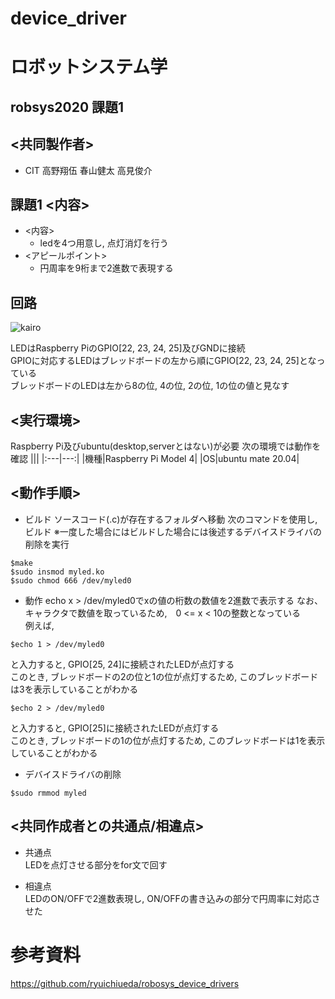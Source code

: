 # device_driver

# ロボットシステム学
## robsys2020 課題1 
## <共同製作者>
- CIT 高野翔伍 春山健太 高見俊介
## 課題1 <内容>
- <内容>
  - ledを4つ用意し, 点灯消灯を行う
- <アピールポイント>
  - 円周率を9桁まで2進数で表現する

## 回路
![kairo](https://user-images.githubusercontent.com/75356150/101359530-bfb36680-38df-11eb-93b7-e4adc06bda50.jpg)

LEDはRaspberry PiのGPIO[22, 23, 24, 25]及びGNDに接続  
GPIOに対応するLEDはブレッドボードの左から順にGPIO[22, 23, 24, 25]となっている  
ブレッドボードのLEDは左から8の位, 4の位, 2の位, 1の位の値と見なす
  
## <実行環境>
Raspberry Pi及びubuntu(desktop,serverとはない)が必要
次の環境では動作を確認
|||
|:---|---:|
|機種|Raspberry Pi Model 4|
|OS|ubuntu mate 20.04|

## <動作手順>
- ビルド
ソースコード(.c)が存在するフォルダへ移動
次のコマンドを使用し, ビルド
※一度した場合にはビルドした場合には後述するデバイスドライバの削除を実行
```bash:build
$make 
$sudo insmod myled.ko
$sudo chmod 666 /dev/myled0
```
- 動作
echo x > /dev/myled0でxの値の桁数の数値を2進数で表示する
なお、キャラクタで数値を取っているため,　0 <= x < 10の整数となっている  
例えば, 

```bash:move
$echo 1 > /dev/myled0
```
と入力すると, GPIO[25, 24]に接続されたLEDが点灯する  
このとき, ブレッドボードの2の位と1の位が点灯するため, このブレッドボードは3を表示していることがわかる

```bash:move
$echo 2 > /dev/myled0
```
と入力すると, GPIO[25]に接続されたLEDが点灯する  
このとき, ブレッドボードの1の位が点灯するため, このブレッドボードは1を表示していることがわかる

- デバイスドライバの削除
```bash:delate device driver
$sudo rmmod myled
```

## <共同作成者との共通点/相違点>
- 共通点  
LEDを点灯させる部分をfor文で回す

- 相違点  
LEDのON/OFFで2進数表現し, ON/OFFの書き込みの部分で円周率に対応させた

# 参考資料
https://github.com/ryuichiueda/robosys_device_drivers
